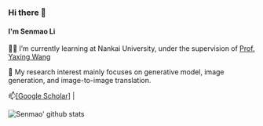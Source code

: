 ### Hi there 👋
#### I'm Senmao Li

👨‍🎓 I’m currently learning at Nankai University, under the supervision of [Prof. Yaxing Wang](https://scholar.google.es/citations?user=6CsB8k0AAAAJ&hl)

🎨 My research interest mainly focuses on generative model, image generation, and image-to-image translation.

📫[[Google Scholar]](https://scholar.google.co.id/citations?user=F96SDKwAAAAJ&hl=no) \|

![Senmao' github stats](https://github-readme-stats.vercel.app/api?username=sen-mao&show_icons=true&theme=transparent)
<!--

Here are some ideas to get you started:

- 🔭 I’m currently working on ...
- 🌱 I’m currently learn
- 👯 I’m looking to collaborate on ...
- 🤔 I’m looking for help with ...
- 💬 Ask me about ...
- 📫 How to reach me: ...
- 😄 Pronouns: ...
- ⚡ Fun fact: ...
-->
